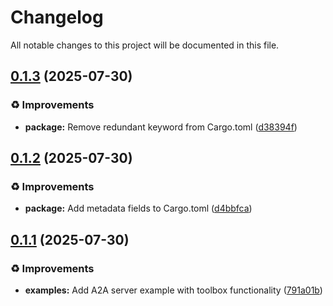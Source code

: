 # Changelog

All notable changes to this project will be documented in this file.

## [0.1.3](https://github.com/inference-gateway/rust-adk/compare/0.1.2...0.1.3) (2025-07-30)

### ♻️ Improvements

* **package:** Remove redundant keyword from Cargo.toml ([d38394f](https://github.com/inference-gateway/rust-adk/commit/d38394f7be5aaf2e302881f537edb5fc113e76ed))

## [0.1.2](https://github.com/inference-gateway/rust-adk/compare/0.1.1...0.1.2) (2025-07-30)

### ♻️ Improvements

* **package:** Add metadata fields to Cargo.toml ([d4bbfca](https://github.com/inference-gateway/rust-adk/commit/d4bbfca48ede6bb1f12ebc87970c4a7afdbe3773))

## [0.1.1](https://github.com/inference-gateway/rust-adk/compare/0.1.0...0.1.1) (2025-07-30)

### ♻️ Improvements

* **examples:** Add A2A server example with toolbox functionality ([791a01b](https://github.com/inference-gateway/rust-adk/commit/791a01b85c458e3c399bda9547aa014940c0db18))
